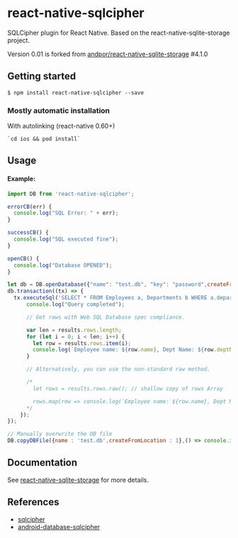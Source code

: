 # react-native-sqlcipher
SQLCipher plugin for React Native. Based on the react-native-sqlite-storage project.

Version 0.01 is forked from [andpor/react-native-sqlite-storage](https://github.com/andpor/react-native-sqlite-storage/) #4.1.0

## Getting started

`$ npm install react-native-sqlcipher --save`

### Mostly automatic installation

With autolinking (react-native 0.60+)

    `cd ios && pod install`
    

## Usage
#### Example:

```javascript
import DB from 'react-native-sqlcipher';

errorCB(err) {
  console.log("SQL Error: " + err);
}

successCB() {
  console.log("SQL executed fine");
}

openCB() {
  console.log("Database OPENED");
}

let db = DB.openDatabase({"name": "test.db", "key": "password",createFromLocation:1}, openCB, errorCB);
db.transaction((tx) => {
  tx.executeSql('SELECT * FROM Employees a, Departments b WHERE a.department = b.department_id', [], (tx, results) => {
      console.log("Query completed");

      // Get rows with Web SQL Database spec compliance.

      var len = results.rows.length;
      for (let i = 0; i < len; i++) {
        let row = results.rows.item(i);
        console.log(`Employee name: ${row.name}, Dept Name: ${row.deptName}`);
      }

      // Alternatively, you can use the non-standard raw method.

      /*
        let rows = results.rows.raw(); // shallow copy of rows Array

        rows.map(row => console.log(`Employee name: ${row.name}, Dept Name: ${row.deptName}`));
      */
    });
});

// Manually overwrite the DB file
DB.copyDBFile({name : 'test.db',createFromLocation : 1},() => console.info('copy completed'))

```

## Documentation
See [react-native-sqlite-storage](https://github.com/andpor/react-native-sqlite-storage/blob/master/README.md)  for more details.


## References
  - [sqlcipher](https://github.com/sqlcipher/sqlcipher)
  - [android-database-sqlcipher](https://github.com/sqlcipher/android-database-sqlcipher)

